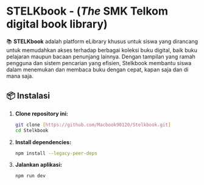 # STELKbook - (*The* SMK Telkom digital book library)

📚 **STELKbook** adalah platform eLibrary khusus untuk siswa yang dirancang untuk memudahkan akses terhadap berbagai koleksi buku digital, baik buku pelajaran maupun bacaan penunjang lainnya. Dengan tampilan yang ramah pengguna dan sistem pencarian yang efisien, Stelkbook membantu siswa dalam menemukan dan membaca buku dengan cepat, kapan saja dan di mana saja.

## 📦 Instalasi

1. **Clone repository ini:**
   ```bash
   git clone [https://github.com/Macbook90120/Stelkbook.git]
   cd Stelkbook
   ```
2. **Install dependencies:**
   ```bash
   npm install --legacy-peer-deps
   ```
3. **Jalankan aplikasi:**
   ```bash
   npm run dev
   ```
